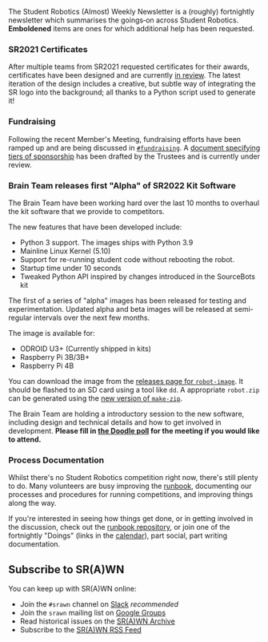 The Student Robotics (Almost) Weekly Newsletter is a (roughly) fortnightly newsletter which summarises the goings‐on across Student Robotics. **Emboldened** items are ones for which additional help has been requested.

### SR2021 Certificates

After multiple teams from SR2021 requested certificates for their awards, certificates have been designed and are currently [in review][sr2021-certificates]. The latest iteration of the design includes a creative, but subtle way of integrating the SR logo into the background; all thanks to a Python script used to generate it!

[sr2021-certificates]: https://github.com/srobo/tasks/issues/692

### Fundraising

Following the recent Member's Meeting, fundraising efforts have been ramped up and are being discussed in [`#fundraising`][slack-fundraising]. A [document specifying tiers of sponsorship][doc-sponsorship] has been drafted by the Trustees and is currently under review.

[slack-fundraising]: https://app.slack.com/client/T0EEPF1LH/C01CQNQ8GCR
[doc-sponsorship]: https://studentrobotics.slack.com/archives/C01CQNQ8GCR/p1622582279002000

### Brain Team releases first "Alpha" of SR2022 Kit Software

The Brain Team have been working hard over the last 10 months to overhaul the kit software that we provide to competitors.

The new features that have been developed include:

- Python 3 support. The images ships with Python 3.9
- Mainline Linux Kernel (5.10)
- Support for re-running student code without rebooting the robot.
- Startup time under 10 seconds
- Tweaked Python API inspired by changes introduced in the SourceBots kit

The first of a series of "alpha" images has been released for testing and experimentation. Updated alpha and beta images will be released at semi-regular intervals over the next few months.

The image is available for:

- ODROID U3+ (Currently shipped in kits)
- Raspberry Pi 3B/3B+
- Raspberry Pi 4B

You can download the image from the [releases page for `robot-image`][image-release]. It should be flashed to an SD card using a tool like `dd`. A appropriate `robot.zip` can be generated using the [new version of `make-zip`][new-make-zip].

The Brain Team are holding a introductory session to the new software, including design and technical details and how to get involved in development. **Please fill in [the Doodle poll][doodlepoll] for the meeting if you would like to attend.**

[image-release]: https://github.com/srobo/robot-image/releases/tag/v0.1.0-alpha.1
[new-make-zip]: https://github.com/srobo/brain-zip-packager/pull/4
[doodlepoll]: https://doodle.com/poll/46b3wpmfpamx2fs7?utm_source=poll&utm_medium=link

### Process Documentation

Whilst there's no Student Robotics competition right now, there's still plenty to do. Many volunteers are busy improving the [runbook](https://studentrobotics.org/runbook/), documenting our processes and procedures for running competitions, and improving things along the way. 

If you're interested in seeing how things get done, or in getting involved in the discussion, check out the [runbook repository](https://github.com/srobo/runbook/), or join one of the fortnightly "Doings" (links in the [calendar](https://studentrobotics.org/runbook/volunteering/calendars/)), part social, part writing documentation.
## Subscribe to SR(A)WN

You can keep up with SR(A)WN online:

- Join the `#srawn` channel on [Slack](https://app.slack.com/client/T0EEPF1LH/C01GBT8NMSN) _recommended_
- Join the `srawn` mailing list on [Google Groups](https://groups.google.com/g/srawn)
- Read historical issues on the [SR(A)WN Archive](https://studentrobotics.org/srawn)
- Subscribe to the [SR(A)WN RSS Feed](https://studentrobotics.org/srawn/rss.xml)
